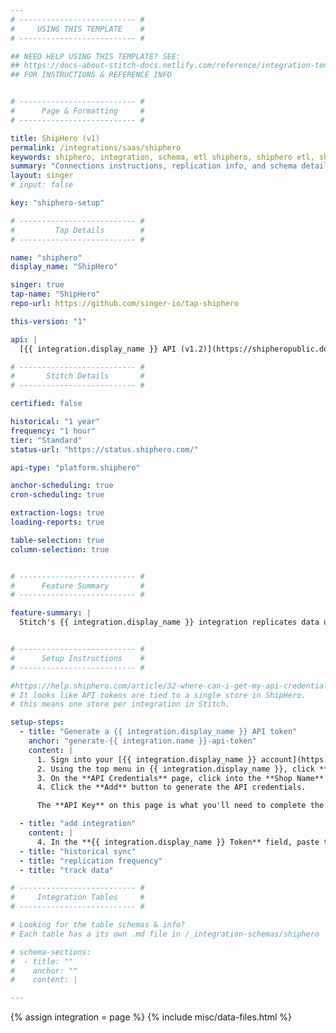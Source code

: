 ```yaml
---
# -------------------------- #
#     USING THIS TEMPLATE    #
# -------------------------- #

## NEED HELP USING THIS TEMPLATE? SEE:
## https://docs-about-stitch-docs.netlify.com/reference/integration-templates/saas/
## FOR INSTRUCTIONS & REFERENCE INFO


# -------------------------- #
#      Page & Formatting     #
# -------------------------- #

title: ShipHero (v1)
permalink: /integrations/saas/shiphero
keywords: shiphero, integration, schema, etl shiphero, shiphero etl, shiphero schema
summary: "Connections instructions, replication info, and schema details for Stitch's ShipHero integration."
layout: singer
# input: false

key: "shiphero-setup"

# -------------------------- #
#         Tap Details        #
# -------------------------- #

name: "shiphero"
display_name: "ShipHero"

singer: true 
tap-name: "ShipHero"
repo-url: https://github.com/singer-io/tap-shiphero

this-version: "1"

api: |
  [{{ integration.display_name }} API (v1.2)](https://shipheropublic.docs.apiary.io/#reference){:target="new"}

# -------------------------- #
#       Stitch Details       #
# -------------------------- #

certified: false 

historical: "1 year"
frequency: "1 hour"
tier: "Standard"
status-url: "https://status.shiphero.com/"

api-type: "platform.shiphero"

anchor-scheduling: true
cron-scheduling: true

extraction-logs: true
loading-reports: true

table-selection: true
column-selection: true


# -------------------------- #
#      Feature Summary       #
# -------------------------- #

feature-summary: |
  Stitch's {{ integration.display_name }} integration replicates data using the {{ integration.api | flatify | strip }}. Refer to the [Schema](#schema) section for a list of objects available for replication.


# -------------------------- #
#      Setup Instructions    #
# -------------------------- #

#https://help.shiphero.com/article/32-where-can-i-get-my-api-credentials
# It looks like API tokens are tied to a single store in ShipHero.
# this means one store per integration in Stitch.

setup-steps:
  - title: "Generate a {{ integration.display_name }} API token"
    anchor: "generate-{{ integration.name }}-api-token"
    content: |
      1. Sign into your [{{ integration.display_name }} account](https://signin.shiphero.com/){:target="new"}.
      2. Using the top menu in {{ integration.display_name }}, click **My Account > Settings > API**.
      3. On the **API Credentials** page, click into the **Shop Name** field and enter the name of the shop you want to use.
      4. Click the **Add** button to generate the API credentials.

      The **API Key** on this page is what you'll need to complete the setup in Stitch.

  - title: "add integration"
    content: |
      4. In the **{{ integration.display_name }} Token** field, paste the value from the **API Key** field in {{ integration.display_name }}.
  - title: "historical sync"
  - title: "replication frequency"
  - title: "track data"

# -------------------------- #
#     Integration Tables     #
# -------------------------- #

# Looking for the table schemas & info?
# Each table has a its own .md file in /_integration-schemas/shiphero

# schema-sections:
#  - title: ""
#    anchor: ""
#    content: |

---
```

{% assign integration = page %}
{% include misc/data-files.html %}